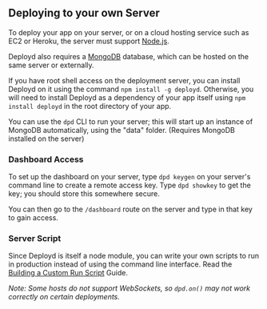 <!--{
  title: 'Deploying to your own Server',
  tags: ['guide', 'deploy', 'hosting']
}-->

## Deploying to your own Server

To deploy your app on your server, or on a cloud hosting service such as EC2 or Heroku, the server must support [Node.js](http://nodejs.org/). 

Deployd also requires a [MongoDB](http://www.mongodb.org/) database, which can be hosted on the same server or externally. 

If you have root shell access on the deployment server, you can install Deployd on it using the command `npm install -g deployd`. 
Otherwise, you will need to install Deployd as a dependency of your app itself using `npm install deployd` in the root directory of your app.

You can use the `dpd` CLI to run your server; this will start up an instance of MongoDB automatically, using the "data" folder. (Requires MongoDB installed on the server)

### Dashboard Access

To set up the dashboard on your server, type `dpd keygen` on your server's command line to create a remote access key. Type `dpd showkey` to get the key; you should store this somewhere secure.

You can then go to the `/dashboard` route on the server and type in that key to gain access.

### Server Script

Since Deployd is itself a node module, you can write your own scripts to run in production instead of using the command line interface. Read the [Building a Custom Run Script](/docs/server/run-script.md) Guide.

*Note: Some hosts do not support WebSockets, so `dpd.on()` may not work correctly on certain deployments.*